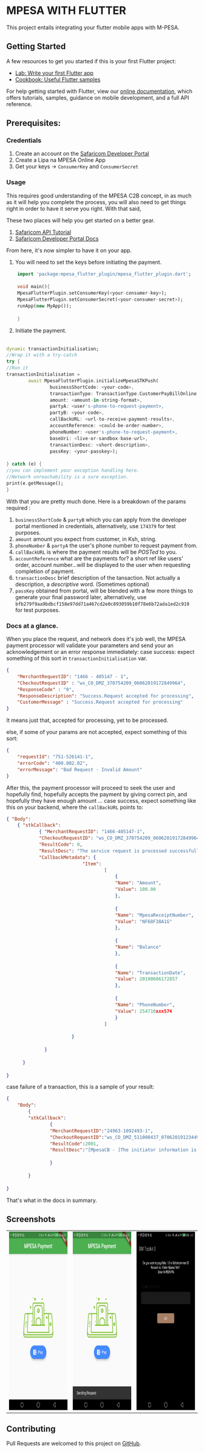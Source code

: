 # MPESA WITH FLUTTER

This project entails integrating your flutter mobile apps with M-PESA.

## Getting Started

A few resources to get you started if this is your first Flutter project:

- [Lab: Write your first Flutter app](https://flutter.dev/docs/get-started/codelab)
- [Cookbook: Useful Flutter samples](https://flutter.dev/docs/cookbook)

For help getting started with Flutter, view our
[online documentation](https://flutter.dev/docs), which offers tutorials,
samples, guidance on mobile development, and a full API reference.



## Prerequisites:

### Credentials

1. Create an account on the [Safaricom Developer Portal](https://developer.safaricom.co.ke/)
2. Create a Lipa na MPESA Online App
3. Get your keys -> `ConsumerKey` and `ConsumerSecret`

### Usage

This requires good understanding of the MPESA C2B concept, in as much as it will help you complete the process,
you will also need to get things right in order to have it serve you right. With that said,

These two places will help you get started on a better gear.
1. [Safaricom API Tutorial ](http://peternjeru.co.ke/safdaraja/ui/#lnm_tutorial)
2. [Safaricom Developer Portal Docs](https://developer.safaricom.co.ke/docs)


From here, it's now simpler to have it on your app.

1. You will need to set the keys before initiating the payment.
```dart
    import 'package:mpesa_flutter_plugin/mpesa_flutter_plugin.dart';
    
    void main(){
    MpesaFlutterPlugin.setConsumerKey(<your-consumer-key>);
    MpesaFlutterPlugin.setConsumerSecret(<your-consumer-secret>);
    runApp(new MyApp());
    
    }
  ```
  
  2. Initiate the payment.
  ```dart

  dynamic transactionInitialisation;
 //Wrap it with a try-catch
  try {
  //Run it
  transactionInitialisation =
          await MpesaFlutterPlugin.initializeMpesaSTKPush(
                  businessShortCode: <your-code>,
                  transactionType: TransactionType.CustomerPayBillOnline,
                  amount: <amount-in-string-format>,
                  partyA: <user's-phone-to-request-payment>,
                  partyB: <your-code>,
                  callBackURL: <url-to-receive-payment-results>,
                  accountReference: <could-be-order-number>,
                  phoneNumber: <user's-phone-to-request-payment>,
                  baseUri: <live-or-sandbox-base-url>,
                  transactionDesc: <short-description>,
                  passKey: <your-passkey>);
                  
  } catch (e) {
  //you can implement your exception handling here.
  //Network unreachability is a sure exception.
  print(e.getMessage();
  }
  ```
  With that you are pretty much done. Here is a breakdown of the params required :
  
  1. `businessShortCode`  & `partyB` which you can apply from the developer portal mentioned in credentials, alternatively, use `174379` for test purposes.
  2. `amount` amount you expect from customer, in Ksh, string.
  3. `phoneNumber` & `partyA` the user's phone number to request payment from.
  4. `callBackURL` is where the payment results will be *POSTed* to you.
  5. `accountReference` what are the payments for? a short ref like users' order, account number...will be displayed to the user when requesting completion of payment.
  5. `transactionDesc` brief description of the tansaction. Not actually a description, a _descriptive_ word. (Sometimes optional)
  6. `passKey` obtained from portal, will be blended with a few more things to generate your final password later, alternatively, use `bfb279f9aa9bdbcf158e97dd71a467cd2e0c893059b10f78e6b72ada1ed2c919` for test purposes.
  
  ### Docs at a glance.
  When you place the request, and network does it's job well, the MPESA payment processor will validate your parameters and send your an acknowledgement or an error response immediately:
  case success: expect something of this sort in `transactionInitialisation` var.
  
  ```json
  {
      "MerchantRequestID": "1466 - 405147 - 1",
      "CheckoutRequestID" : "ws_CO_DMZ_370754209_06062019172849964",
      "ResponseCode" : "0",
      "ResponseDescription": "Success.Request accepted for processing",
      "CustomerMessage" : "Success.Request accepted for processing"
  }
  ```
  It means just that, accepted for processing, yet to be processed.
  
  else, if some of your params are not accepted, expect something of this sort:
  ```json
  {
      "requestId": "751-526141-1",
      "errorCode": "400.002.02",
      "errorMessage": "Bad Request - Invalid Amount"
  }
  ```
  After this, the payment processor will proceed to seek the user and hopefully find, hopefully accepts the payment by giving correct pin, and hopefully they have enough amount ...
  case success, expect something like this on your backend, where the `callBackURL` points to:
  ```json
  { "Body":
      { "stkCallback":
              { "MerchantRequestID": "1466-405147-1",
              "CheckoutRequestID": "ws_CO_DMZ_370754209_06062019172849964",
              "ResultCode": 0,
              "ResultDesc": "The service request is processed successfully.",
              "CallbackMetadata": {
                              "Item":
                                      [
                                          {
                                          "Name": "Amount",
                                          "Value": 100.00
                                          },
                                          
                                          {
                                          "Name": "MpesaReceiptNumber",
                                          "Value": "NF68F38A1G"
                                          },
                                          
                                          {
                                          "Name": "Balance"
                                          },
                                          
                                          {
                                          "Name": "TransactionDate",
                                          "Value": 20190606172857
                                          },
                                          
                                          {
                                          "Name": "PhoneNumber",
                                          "Value": 254710xxx574
                                          }
                                      ]
              
                          }

                }

        }

}
```
case failure of a transaction, this is a sample of your result:
```json
{
    "Body":
        {
        "stkCallback":
                {
                "MerchantRequestID":"24963-1092493-1",
                "CheckoutRequestID":"ws_CO_DMZ_511000437_07062019123449116",
                "ResultCode":2001,
                "ResultDesc":"[MpesaCB - ]The initiator information is invalid."

                }

        }

}
```

That's what in the docs in summary.

 ## Screenshots

<div style="text-align: center"><table><tr>


<td style="text-align: center">

<img src="screenshots/Screenshot_20191001-154040.png" width="250" height="470"/>
</td>

<td style="text-align: center">

<img src="screenshots/Screenshot_20191001-154045.png" width="250" height="470"/>
</td>

<td style="text-align: center">

<img src="screenshots/Screenshot_20191001-154051.png" width="250" height="470"/>
</td>

</tr></table></div> 



## Contributing
Pull Requests are welcomed to this project on [GitHub](https://github.com/timndichu/mpesa-flutter-integration/).




